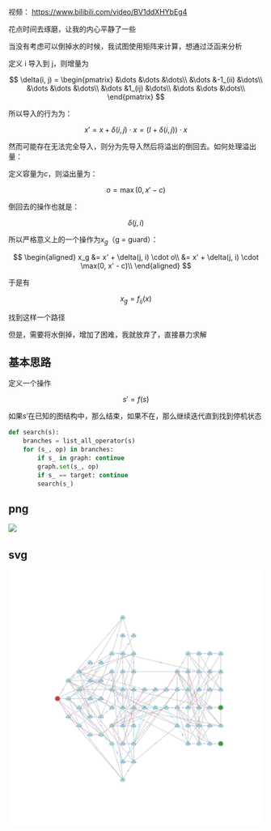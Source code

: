 视频： https://www.bilibili.com/video/BV1ddXHYbEg4

花点时间去琢磨，让我的内心平静了一些

当没有考虑可以倒掉水的时候，我试图使用矩阵来计算，想通过泛函来分析

定义 i 导入到 j，则增量为

$$
\delta(i, j) = \begin{pmatrix}
  &\dots &\dots &\dots\\
  &\dots &-1_(ii) &\dots\\
  &\dots &\dots &\dots\\
  &\dots &1_(ij) &\dots\\
  &\dots &\dots &\dots\\
\end{pmatrix}
$$

所以导入的行为为：

$$
x' = x + \delta(i, j) \cdot x = (I + \delta(i, j)) \cdot x
$$

然而可能存在无法完全导入，则分为先导入然后将溢出的倒回去。如何处理溢出量：

定义容量为$c$，则溢出量为：

$$
o = \max(0, x' - c)
$$

倒回去的操作也就是：

$$
\delta(j, i)
$$

所以严格意义上的一个操作为$x_g$（g = guard）：

$$
\begin{aligned}
  x_g &= x' + \delta(j, i) \cdot o\\
  &= x' + \delta(j, i) \cdot \max(0, x' - c)\\
\end{aligned}
$$

于是有

$$
x_g = f_{ij}(x)
$$

找到这样一个路径

但是，需要将水倒掉，增加了困难，我就放弃了，直接暴力求解

## 基本思路

定义一个操作

$$
s' = f(s)
$$

如果$s'$在已知的图结构中，那么结束，如果不在，那么继续迭代直到找到停机状态


```python
def search(s):
    branches = list_all_operator(s)
    for (s_, op) in branches:
        if s_ in graph: continue
        graph.set(s_, op)
        if s_ == target: continue
        search(s_)
```

## png

![](graph.png)

## svg

![](graph.svg)

